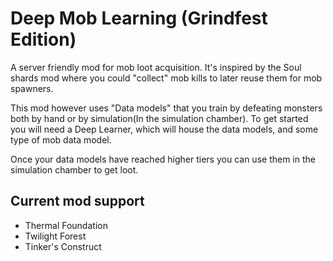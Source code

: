 # Deep Mob Learning (Grindfest Edition)
A server friendly mod for mob loot acquisition. It's inspired by the Soul shards mod where you could "collect" mob kills to later
reuse them for mob spawners.

This mod however uses "Data models" that you train by defeating monsters both by hand or by
simulation(In the simulation chamber). To get started you will need a Deep Learner, which will house the data models, and
some type of mob data model.

Once your data models have reached higher tiers you can use them in the simulation chamber to get loot.

## Current mod support
- Thermal Foundation
- Twilight Forest
- Tinker's Construct
